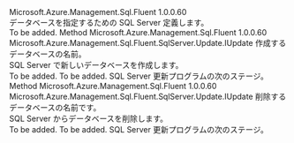<Type Name="IWithDatabase" FullName="Microsoft.Azure.Management.Sql.Fluent.SqlServer.Update.IWithDatabase">
  <TypeSignature Language="C#" Value="public interface IWithDatabase" />
  <TypeSignature Language="ILAsm" Value=".class public interface auto ansi abstract IWithDatabase" />
  <TypeSignature Language="DocId" Value="T:Microsoft.Azure.Management.Sql.Fluent.SqlServer.Update.IWithDatabase" />
  <TypeSignature Language="VB.NET" Value="Public Interface IWithDatabase" />
  <TypeSignature Language="F#" Value="type IWithDatabase = interface" />
  <AssemblyInfo>
    <AssemblyName>Microsoft.Azure.Management.Sql.Fluent</AssemblyName>
    <AssemblyVersion>1.0.0.60</AssemblyVersion>
  </AssemblyInfo>
  <Interfaces />
  <Docs>
    <summary>
            データベースを指定するための SQL Server 定義します。
            </summary>
    <remarks>To be added.</remarks>
  </Docs>
  <Members>
    <Member MemberName="WithNewDatabase">
      <MemberSignature Language="C#" Value="public Microsoft.Azure.Management.Sql.Fluent.SqlServer.Update.IUpdate WithNewDatabase (string databaseName);" />
      <MemberSignature Language="ILAsm" Value=".method public hidebysig newslot virtual instance class Microsoft.Azure.Management.Sql.Fluent.SqlServer.Update.IUpdate WithNewDatabase(string databaseName) cil managed" />
      <MemberSignature Language="DocId" Value="M:Microsoft.Azure.Management.Sql.Fluent.SqlServer.Update.IWithDatabase.WithNewDatabase(System.String)" />
      <MemberSignature Language="VB.NET" Value="Public Function WithNewDatabase (databaseName As String) As IUpdate" />
      <MemberSignature Language="F#" Value="abstract member WithNewDatabase : string -&gt; Microsoft.Azure.Management.Sql.Fluent.SqlServer.Update.IUpdate" Usage="iWithDatabase.WithNewDatabase databaseName" />
      <MemberType>Method</MemberType>
      <AssemblyInfo>
        <AssemblyName>Microsoft.Azure.Management.Sql.Fluent</AssemblyName>
        <AssemblyVersion>1.0.0.60</AssemblyVersion>
      </AssemblyInfo>
      <ReturnValue>
        <ReturnType>Microsoft.Azure.Management.Sql.Fluent.SqlServer.Update.IUpdate</ReturnType>
      </ReturnValue>
      <Parameters>
        <Parameter Name="databaseName" Type="System.String" />
      </Parameters>
      <Docs>
        <param name="databaseName">作成するデータベースの名前。</param>
        <summary>
            SQL Server で新しいデータベースを作成します。
            </summary>
        <returns>To be added.</returns>
        <remarks>To be added.</remarks>
        <return>SQL Server 更新プログラムの次のステージ。</return>
      </Docs>
    </Member>
    <Member MemberName="WithoutDatabase">
      <MemberSignature Language="C#" Value="public Microsoft.Azure.Management.Sql.Fluent.SqlServer.Update.IUpdate WithoutDatabase (string databaseName);" />
      <MemberSignature Language="ILAsm" Value=".method public hidebysig newslot virtual instance class Microsoft.Azure.Management.Sql.Fluent.SqlServer.Update.IUpdate WithoutDatabase(string databaseName) cil managed" />
      <MemberSignature Language="DocId" Value="M:Microsoft.Azure.Management.Sql.Fluent.SqlServer.Update.IWithDatabase.WithoutDatabase(System.String)" />
      <MemberSignature Language="VB.NET" Value="Public Function WithoutDatabase (databaseName As String) As IUpdate" />
      <MemberSignature Language="F#" Value="abstract member WithoutDatabase : string -&gt; Microsoft.Azure.Management.Sql.Fluent.SqlServer.Update.IUpdate" Usage="iWithDatabase.WithoutDatabase databaseName" />
      <MemberType>Method</MemberType>
      <AssemblyInfo>
        <AssemblyName>Microsoft.Azure.Management.Sql.Fluent</AssemblyName>
        <AssemblyVersion>1.0.0.60</AssemblyVersion>
      </AssemblyInfo>
      <ReturnValue>
        <ReturnType>Microsoft.Azure.Management.Sql.Fluent.SqlServer.Update.IUpdate</ReturnType>
      </ReturnValue>
      <Parameters>
        <Parameter Name="databaseName" Type="System.String" />
      </Parameters>
      <Docs>
        <param name="databaseName">削除するデータベースの名前です。</param>
        <summary>
            SQL Server からデータベースを削除します。
            </summary>
        <returns>To be added.</returns>
        <remarks>To be added.</remarks>
        <return>SQL Server 更新プログラムの次のステージ。</return>
      </Docs>
    </Member>
  </Members>
</Type>